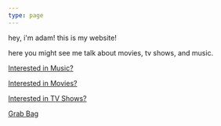 ```yaml
---
type: page
---
```


hey, i'm adam! this is my website! 

here you might see me talk about movies, tv shows, and music.

[Interested in Music?](/music/music)

[Interested in Movies?](/movies)

[Interested in TV Shows?](/tvshows)

[Grab Bag](/other)